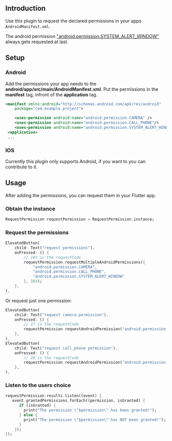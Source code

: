 ## Introduction

Use this plugin to request the declared permissions in your apps `AndroidManifest.xml`.

The android permission ["android.permission.SYSTEM_ALERT_WINDOW"](https://developer.android.com/reference/android/Manifest.permission#SYSTEM_ALERT_WINDOW) always gets requested at last.

## Setup

### Android

Add the permissions your app needs to the **android/app/src/main/AndroidManifest.xml**.
Put the permissions in the **manifest** tag, infront of the **application** tag.

```xml
<manifest xmlns:android="http://schemas.android.com/apk/res/android"
    package="com.example.project">

    <uses-permission android:name="android.permission.CAMERA" />
    <uses-permission android:name="android.permission.CALL_PHONE"/>
    <uses-permission android:name="android.permission.SYSTEM_ALERT_WINDOW"/>
 <application>
 ...
```

### IOS

Currently this plugin only supports Android, if you want to you can
contribute to it.

## Usage

After adding the permissions, you can request them in your Flutter app.

### Obtain the instance

```dart
RequestPermission requestPermission = RequestPermission.instance;
```

### Request the permissions

```dart
ElevatedButton(
    child: Text("request permissions"),
    onPressed: () {
        // 101 is the requestCode
        requestPermission.requestMultipleAndroidPermissions({
            "android.permission.CAMERA",
            "android.permission.CALL_PHONE",
            "android.permission.SYSTEM_ALERT_WINDOW"
        }, 101);
    },
),
```

Or request just one permission:

```dart
ElevatedButton(
    child: Text("request camera permission"),
    onPressed: () {
        // 27 is the requestCode
        requestPermission.requestAndroidPermission("android.permission.CAMERA", 27);
    },
),
ElevatedButton(
    child: Text("request call_phone permission"),
    onPressed: () {
        // 28 is the requestCode
        requestPermission.requestAndroidPermission("android.permission.CALL_PHONE", 28);
    },
),
```

### Listen to the users choice

```dart
requestPermission.results.listen((event) {
   event.grantedPermissions.forEach((permission, isGranted) {
      if (isGranted) {
        print("The permission \"$permission\" has been granted!");
      } else {
        print("The permission \"$permission\" has NOT been granted!");
      }
    });
});
```
